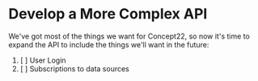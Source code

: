 # Develop a More Complex API

We've got most of the things we want for Concept22, so now it's time to expand the API 
to include the things we'll want in the future:

1. [ ] User Login
2. [ ] Subscriptions to data sources